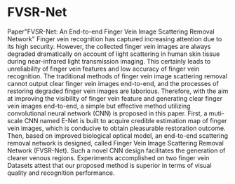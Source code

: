# FVSR-Net
Paper"FVSR-Net: An End-to-end Finger Vein Image Scattering Removal Network"
Finger vein recognition has captured increasing attention due to its high security. However, the collected finger vein images are always degraded dramatically on account of light scattering in human skin tissue during near-infrared light transmission imaging. This certainly leads to unreliability of finger vein features and low accuracy of finger vein recognition. The traditional methods of finger vein image scattering removal cannot output clear finger vein images end-to-end, and the processes of restoring degraded finger vein images are laborious. Therefore, with the aim at improving the visibility of finger vein feature and generating clear finger vein images end-to-end, a simple but effective method utilizing convolutional neural network (CNN) is proposed in this paper. First, a muti-scale CNN named E-Net is built to acquire credible estimation map of finger vein images, which is conducive to obtain pleasurable restoration outcome. Then, based on improved biological optical model, an end-to-end scattering removal network is designed, called Finger Vein Image Scattering Removal Network (FVSR-Net). Such a novel CNN design facilitates the generation of clearer venous regions. Experiments accomplished on two finger vein Datasets attest that our proposed method is superior in terms of visual quality and recognition performance.
